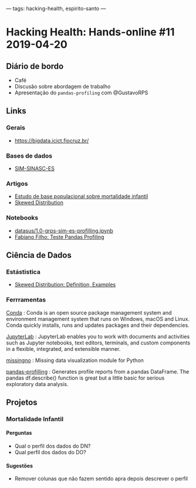 —
tags: hacking-health, espirito-santo
—

# Hacking Health: Hands-online #11 2019-04-20

## Diário de bordo
- Café
- Discusão sobre abordagem de trabalho
- Apresentação do `pandas-profiling` com @GustavoRPS


## Links

### Gerais
- https://bigdata.icict.fiocruz.br/

### Bases de dados
- [SIM-SINASC-ES](https://drive.google.com/drive/folders/1T_LioigJUH_eG4gYGPQTiNNxUA_Q-och?usp=sharing)

### Artigos
- [Estudo de base populacional sobre mortalidade infantil](http://www.scielo.br/pdf/csc/v22n3/1413-8123-csc-22-03-0931.pdf)
- [Skewed Distribution](https://www.statisticshowto.datasciencecentral.com/probability-and-statistics/skewed-distribution/)

### Notebooks
- [datasus/1.0-grps-sim-es-profilling.ipynb](https://argo.website/argo.website/notebooks/1.0-grps-sim-profilling.html)
- [Fabiano Filho: Teste Pandas Profiling](https://colab.research.google.com/drive/1a2fxdGbQ7YB8QV210yVv4h6QGF2drqiQ)


## Ciência de Dados

### Estástistica
- [Skewed Distribution: Definition, Examples](https://www.statisticshowto.datasciencecentral.com/probability-and-statistics/skewed-distribution/)

### Ferrramentas

[Conda](https://docs.conda.io/en/latest/)
: Conda is an open source package management system and environment management system that runs on Windows, macOS and Linux. Conda quickly installs, runs and updates packages and their dependencies.

[JupyterLab](https://jupyterlab.readthedocs.io/en/stable/)
: JupyterLab enables you to work with documents and activities such as Jupyter notebooks, text editors, terminals, and custom components in a flexible, integrated, and extensible manner. 

[missingno](https://github.com/ResidentMario/missingno)
: Missing data visualization module for Python

[pandas-profilling](https://github.com/pandas-profiling/pandas-profiling)
: Generates profile reports from a pandas DataFrame. The pandas df.describe() function is great but a little basic for serious exploratory data analysis.
 

## Projetos

### Mortalidade Infantil

#### Perguntas
- Qual o perfil dos dados do DN?
- Qual perfil dos dados do DO?

#### Sugestões
- Remover colunas que não fazem sentido apra depois descrever o perfil
